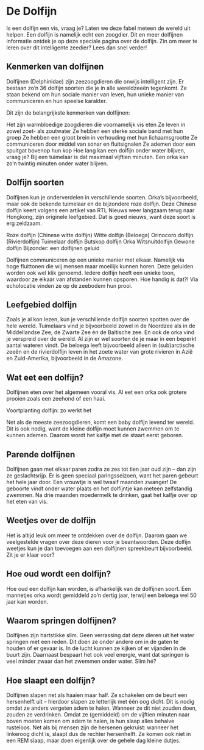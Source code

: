 # De Dolfijn

Is een dolfijn een vis, vraag je? Laten we deze fabel meteen de wereld uit helpen. Een dolfijn is namelijk echt een zoogdier. Dit en meer dolfijnen informatie ontdek je op deze speciale pagina over de dolfijn. Zin om meer te leren over dit intelligente zeedier? Lees dan snel verder!

## Kenmerken van dolfijnen

Dolfijnen (Delphinidae) zijn zeezoogdieren die onwijs intelligent zijn. Er bestaan zo’n 36 dolfijn soorten die je in alle wereldzeeën tegenkomt. Ze staan bekend om hun sociale manier van leven, hun unieke manier van communiceren en hun speelse karakter.

Dit zijn de belangrijkste kenmerken van dolfijnen:

Het zijn warmbloedige zoogdieren die voornamelijk vis eten
Ze leven in zowel zoet- als zoutwater
Ze hebben een sterke sociale band met hun groep
Ze hebben een groot brein in verhouding met hun lichaamsgrootte
Ze communiceren door middel van sonar en fluitsignalen
Ze ademen door een spuitgat bovenop hun kop
Hoe lang kan een dolfijn onder water blijven, vraag je? Bij een tuimelaar is dat maximaal vijftien minuten. Een orka kan zo’n twintig minuten onder water blijven.

## Dolfijn soorten

Dolfijnen kun je onderverdelen in verschillende soorten. Orka’s bijvoorbeeld, maar ook de bekende tuimelaar en de bijzondere roze dolfijn. Deze Chinese dolfijn keert volgens een artikel van RTL Nieuws weer langzaam terug naar Hongkong, zijn originele leefgebied. Dat is goed nieuws, want deze soort is erg zeldzaam.

Roze dolfijn (Chinese witte dolfijn)
Witte dolfijn (Beloega)
Orinocoro dolfijn (Rivierdolfijn)
Tuimelaar dolfijn
Butskop dolfijn
Orka
Witsnuitdolfijn
Gewone dolfijn
Bijzonder: een dolfijnen geluid

Dolfijnen communiceren op een unieke manier met elkaar. Namelijk via hoge fluittonen die wij mensen maar moeilijk kunnen horen. Deze geluiden worden ook wel klik genoemd. Iedere dolfijn heeft een unieke toon, waardoor ze elkaar van afstanden kunnen opsporen. Hoe handig is dat?! Via echolocatie vinden ze op de zeebodem hun prooi.

## Leefgebied dolfijn

Zoals je al kon lezen, kun je verschillende dolfijn soorten spotten over de hele wereld. Tuimelaars vind je bijvoorbeeld zowel in de Noordzee als in de Middellandse Zee, de Zwarte Zee én de Baltische zee. En ook de orka vind je verspreid over de wereld. Al zijn er wel soorten de je maar in een beperkt aantal wateren vindt. De beloega leeft bijvoorbeeld alleen in (sub)arctische zeeën en de rivierdolfijn leven in het zoete water van grote rivieren in Azië en Zuid-Amerika, bijvoorbeeld in de Amazone.

## Wat eet een dolfijn?

Dolfijnen eten over het algemeen vooral vis. Al eet een orka ook grotere prooien zoals een zeehond of een haai.

Voortplanting dolfijn: zo werkt het

Net als de meeste zeezoogdieren, komt een baby dolfijn levend ter wereld. Dit is ook nodig, want de kleine dolfijn moet kunnen zwemmen om te kunnen ademen. Daarom wordt het kalfje met de staart eerst geboren.

## Parende dolfijnen

Dolfijnen gaan met elkaar paren zodra ze zes tot tien jaar oud zijn – dan zijn ze geslachtsrijp. Er is geen speciaal paringsseizoen, want het paren gebeurt het hele jaar door. Een vrouwtje is wel twaalf maanden zwanger! De geboorte vindt onder water plaats en het dolfijntje kan meteen zelfstandig zwemmen. Na drie maanden moedermelk te drinken, gaat het kalfje over op het eten van vis.

## Weetjes over de dolfijn

Het is altijd leuk om meer te ontdekken over de dolfijn. Daarom gaan we veelgestelde vragen over deze dieren voor je beantwoorden. Deze dolfijn weetjes kun je dan toevoegen aan een dolfijnen spreekbeurt bijvoorbeeld. Zit je er klaar voor?

## Hoe oud wordt een dolfijn?

Hoe oud een dolfijn kan worden, is afhankelijk van de dolfijnen soort. Een mannetjes orka wordt gemiddeld zo’n dertig jaar, terwijl een beloega wel 50 jaar kan worden.

## Waarom springen dolfijnen?

Dolfijnen zijn hartstikke slim. Geen verrassing dat deze dieren uit het water springen met een reden. Dit doen ze onder andere om in de gaten te houden of er gevaar is. In de lucht kunnen ze kijken of er vijanden in de buurt zijn. Daarnaast bespaart het ook veel energie, want dat springen is veel minder zwaar dan het zwemmen onder water. Slim hé?

## Hoe slaapt een dolfijn?

Dolfijnen slapen net als haaien maar half. Ze schakelen om de beurt een hersenhelft uit – hierdoor slapen ze letterlijk met één oog dicht. Dit is nodig omdat ze anders vergeten adem te halen. Wanneer ze dit niet zouden doen, zouden ze verdrinken. Omdat ze (gemiddeld) om de vijftien minuten naar boven moeten komen om adem te halen, is hun slaap alles behalve rusteloos. Net als bij mensen zijn de hersenen gekruist: wanneer het linkeroog dicht is, slaapt dus de rechter hersenhelft. Ze komen ook niet in een REM slaap, maar doen eigenlijk over de gehele dag kleine dutjes.